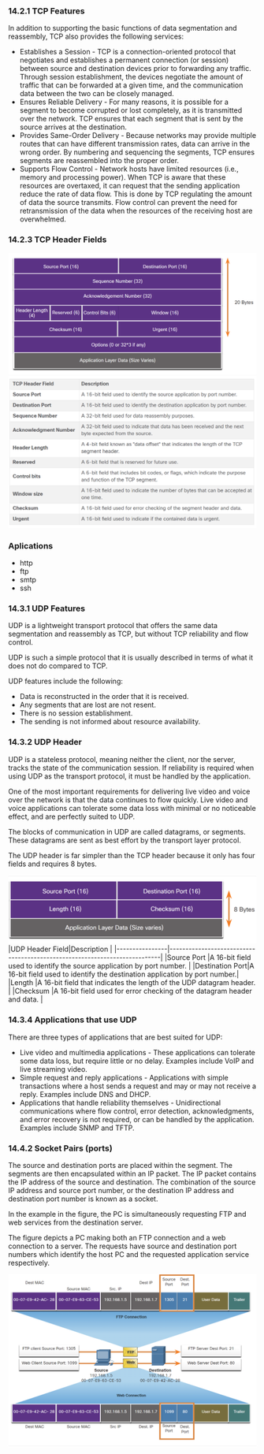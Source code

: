 ### 14.2.1 TCP Features

In addition to supporting the basic functions of data segmentation and reassembly, TCP also provides the following services:

* Establishes a Session - TCP is a connection-oriented protocol that negotiates and establishes a permanent connection (or session) between source and destination devices prior to forwarding any traffic. Through session establishment, the devices negotiate the amount of traffic that can be forwarded at a given time, and the communication data between the two can be closely managed.
* Ensures Reliable Delivery - For many reasons, it is possible for a segment to become corrupted or lost completely, as it is transmitted over the network. TCP ensures that each segment that is sent by the source arrives at the destination.
* Provides Same-Order Delivery - Because networks may provide multiple routes that can have different transmission rates, data can arrive in the wrong order. By numbering and sequencing the segments, TCP ensures segments are reassembled into the proper order.
* Supports Flow Control - Network hosts have limited resources (i.e., memory and processing power). When TCP is aware that these resources are overtaxed, it can request that the sending application reduce the rate of data flow. This is done by TCP regulating the amount of data the source transmits. Flow control can prevent the need for retransmission of the data when the resources of the receiving host are overwhelmed.


### 14.2.3 TCP Header Fields

![tcpheader](14.0/tcpheader.png)
![tcpheader](14.0/headers.png)

### Aplications
* http
* ftp
* smtp
* ssh

### 14.3.1 UDP Features
 UDP is a lightweight transport protocol that offers the same data segmentation and reassembly as TCP, but without TCP reliability and flow control.

UDP is such a simple protocol that it is usually described in terms of what it does not do compared to TCP.

UDP features include the following:

* Data is reconstructed in the order that it is received.
* Any segments that are lost are not resent.
* There is no session establishment.
* The sending is not informed about resource availability.

### 14.3.2 UDP Header

UDP is a stateless protocol, meaning neither the client, nor the server, tracks the state of the communication session. If reliability is required when using UDP as the transport protocol, it must be handled by the application.

One of the most important requirements for delivering live video and voice over the network is that the data continues to flow quickly. Live video and voice applications can tolerate some data loss with minimal or no noticeable effect, and are perfectly suited to UDP.

The blocks of communication in UDP are called datagrams, or segments. These datagrams are sent as best effort by the transport layer protocol.

The UDP header is far simpler than the TCP header because it only has four fields and requires 8 bytes.

![udpheader](14.0/udpheader.png)
|UDP Header Field|Description                                                                |
|----------------|---------------------------------------------------------------------------|
|Source Port     |A 16-bit field used to identify the source application by port number.     |
|Destination Port|A 16-bit field used to identify the destination application by port number.|
|Length          |A 16-bit field that indicates the length of the UDP datagram header.       |
|Checksum        |A 16-bit field used for error checking of the datagram header and data.    |

### 14.3.4 Applications that use UDP
There are three types of applications that are best suited for UDP:

* Live video and multimedia applications - These applications can tolerate some data loss, but require little or no delay. Examples include VoIP and live streaming video.
* Simple request and reply applications - Applications with simple transactions where a host sends a request and may or may not receive a reply. Examples include DNS and DHCP.
* Applications that handle reliability themselves - Unidirectional communications where flow control, error detection, acknowledgments, and error recovery is not required, or can be handled by the application. Examples include SNMP and TFTP.

### 14.4.2 Socket Pairs (ports)
The source and destination ports are placed within the segment. The segments are then encapsulated within an IP packet. The IP packet contains the IP address of the source and destination. The combination of the source IP address and source port number, or the destination IP address and destination port number is known as a socket.

In the example in the figure, the PC is simultaneously requesting FTP and web services from the destination server.

The figure depicts a PC making both an FTP connection and a web connection to a server. The requests have source and destination port numbers which identify the host PC and the requested application service respectively.

![ports](14.0/ports.png)








